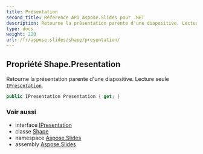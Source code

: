 ```yaml
---
title: Présentation
second_title: Référence API Aspose.Slides pour .NET
description: Retourne la présentation parente d'une diapositive. Lecture seule IPresentationaspose.slides/ipresentation.
type: docs
weight: 220
url: /fr/aspose.slides/shape/presentation/
---
```


## Propriété Shape.Presentation

Retourne la présentation parente d'une diapositive. Lecture seule [`IPresentation`](../../ipresentation).

```csharp
public IPresentation Presentation { get; }
```

### Voir aussi

* interface [IPresentation](../../ipresentation)
* classe [Shape](../../shape)
* namespace [Aspose.Slides](../../shape)
* assembly [Aspose.Slides](../../../)

<!-- NE PAS MODIFIER : généré par xmldocmd pour Aspose.Slides.dll -->